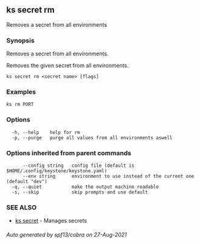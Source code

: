 ## ks secret rm

Removes a secret from all environments

### Synopsis

Removes a secret from all environments.

Removes the given secret from all environments.


```
ks secret rm <secret name> [flags]
```

### Examples

```
ks rm PORT
```

### Options

```
  -h, --help    help for rm
  -p, --purge   purge all values from all environments aswell
```

### Options inherited from parent commands

```
      --config string   config file (default is $HOME/.config/keystone/keystone.yaml)
      --env string      environment to use instead of the current one (default "dev")
  -q, --quiet           make the output machine readable
  -s, --skip            skip prompts and use default
```

### SEE ALSO

* [ks secret](ks_secret.md)	 - Manages secrets

###### Auto generated by spf13/cobra on 27-Aug-2021
